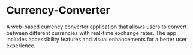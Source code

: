 # Currency-Converter
A web-based currency converter application that allows users to convert between different currencies with real-time exchange rates. The app includes accessibility features and visual enhancements for a better user experience.
